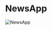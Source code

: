 # NewsApp

![NewsApp]([URL](https://github.com/kamuranozkan/NewsApp/tree/master/images)https://github.com/kamuranozkan/NewsApp/tree/master/images)
